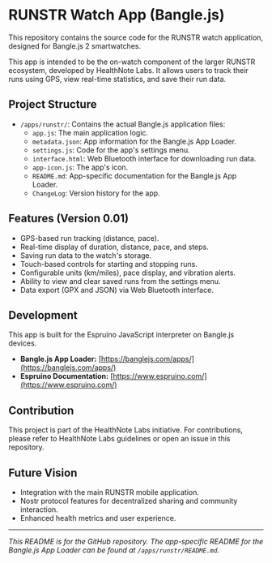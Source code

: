 # RUNSTR Watch App (Bangle.js)

This repository contains the source code for the RUNSTR watch application, designed for Bangle.js 2 smartwatches.

This app is intended to be the on-watch component of the larger RUNSTR ecosystem, developed by HealthNote Labs. It allows users to track their runs using GPS, view real-time statistics, and save their run data.

## Project Structure

-   `/apps/runstr/`: Contains the actual Bangle.js application files:
    -   `app.js`: The main application logic.
    -   `metadata.json`: App information for the Bangle.js App Loader.
    -   `settings.js`: Code for the app's settings menu.
    -   `interface.html`: Web Bluetooth interface for downloading run data.
    -   `app-icon.js`: The app's icon.
    -   `README.md`: App-specific documentation for the Bangle.js App Loader.
    -   `ChangeLog`: Version history for the app.

## Features (Version 0.01)

-   GPS-based run tracking (distance, pace).
-   Real-time display of duration, distance, pace, and steps.
-   Saving run data to the watch's storage.
-   Touch-based controls for starting and stopping runs.
-   Configurable units (km/miles), pace display, and vibration alerts.
-   Ability to view and clear saved runs from the settings menu.
-   Data export (GPX and JSON) via Web Bluetooth interface.

## Development

This app is built for the Espruino JavaScript interpreter on Bangle.js devices.

-   **Bangle.js App Loader:** [https://banglejs.com/apps/](https://banglejs.com/apps/)
-   **Espruino Documentation:** [https://www.espruino.com/](https://www.espruino.com/)

## Contribution

This project is part of the HealthNote Labs initiative. For contributions, please refer to HealthNote Labs guidelines or open an issue in this repository.

## Future Vision

-   Integration with the main RUNSTR mobile application.
-   Nostr protocol features for decentralized sharing and community interaction.
-   Enhanced health metrics and user experience.

---

*This README is for the GitHub repository. The app-specific README for the Bangle.js App Loader can be found at `/apps/runstr/README.md`.* 